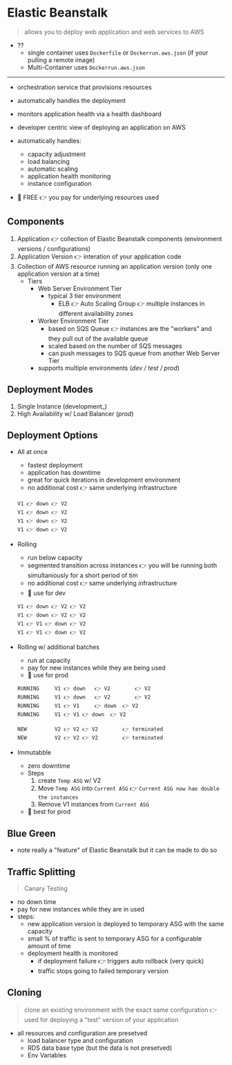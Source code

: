 # Elastic Beanstalk

> allows you to deploy web application and web services to AWS


- ??
	- single container uses `Dockerfile` or `Dockerrun.aws.json` (if your pulling a remote image)
	- Multi-Container uses `Dockerrun.aws.json`

------

- orchestration service that provisions resources
- automatically handles the deployment
- monitors application health via a health dashboard
- developer centric view of deploying an application on AWS
- automatically handles:
	- capacity adjustment
	- load balancing
	- automatic scaling
	- application health monitoring
	- instance configuration

- 👀 FREE 👉 you pay for underlying resources used

## Components

1. Application 👉 collection of Elastic Beanstalk components (environment versions / configurations)
2. Application Version 👉 interation of your application code
3. Collection of AWS resource running an application version (only one application version at a time)
	- Tiers
		- Web Server Environment Tier
			- typical 3 tier environment
				- ELB 👉 Auto Scaling Group 👉 multiple instances in different availability zones
		- Worker Environment Tier
			- based on SQS Queue 👉 instances are the "workers" and they pull out of the available queue
			- scaled based on the number of SQS messages
			- can push messages to SQS queue from another Web Server Tier
		- supports multiple environments (_dev / test / prod_)

## Deployment Modes

1. Single Instance (development_)
2. High Availability w/ Load Balancer (_prod_)

## Deployment Options

- All at once
	- fastest deployment
	- application has downtime
	- great for quick iterations in development environment
	- no additional cost 👉 same underlying infrastructure

	```
	V1 👉 down 👉 V2
	V1 👉 down 👉 V2
	V1 👉 down 👉 V2
	V1 👉 down 👉 V2
	```
- Rolling
	- run below capacity
	- segmented transition across instances 👉 you will be running both simultaniously for a short period of tim
	- no additional cost 👉 same underlying infrastructure
	- 🔆 use for dev
	```
	V1 👉 down 👉 V2 👉 V2
	V1 👉 down 👉 V2 👉 V2
	V1 👉 V1 👉 down 👉 V2
	V1 👉 V1 👉 down 👉 V2
	```
- Rolling w/ additional batches
	- run at capacity
	- pay for new instances while they are being used
	- 🔆 use for prod
	```
	RUNNING 	V1 👉 down 	👉 V2 		👉 V2
	RUNNING 	V1 👉 down 	👉 V2 		👉 V2
	RUNNING 	V1 👉 V1 	👉 down 	👉 V2
	RUNNING 	V1 👉 V1	👉 down 	👉 V2

	NEW 		V2 👉 V2	👉 V2		👉 terminated
	NEW 		V2 👉 V2	👉 V2		👉 terminated
	```
- Immutabble
	- zero downtime
	- Steps
		1. create `Temp ASG` w/ V2
		2. Move `Temp ASG` into `Current ASG` 👉 `Current ASG now hae double the instances`
		3. Remove V1 instances from `Current ASG`
	- 🔆 best for prod


## Blue Green

- note really a "feature" of Elastic Beanstalk but it can be made to do so

## Traffic Splitting

> Canary Testing

- no down time
- pay for new instances while they are in used
- steps:
	- new application version is deployed to temporary ASG with the same capacity
	- small % of traffic is sent to temporary ASG for a configurable amount of time
	- deployment health is monitored
		- if deployment failure 👉 triggers auto rollback (very quick)
		- traffic stops going to failed temporary version

## Cloning

> clone an existing environment with the exact same configuration 👉 used for deploying a "test" version of your application

- all resources and configuration are presetved
	- load balancer type and configuration
	- RDS data base type (but the data is not presetved)
	- Env Variables